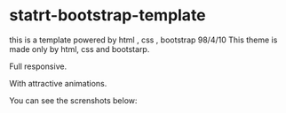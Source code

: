 # statrt-bootstrap-template
this is a template powered by html , css , bootstrap 98/4/10
This theme is made only by html, css and bootstarp.

Full responsive.

With attractive animations.

You can see the screnshots below:
<img src="">
